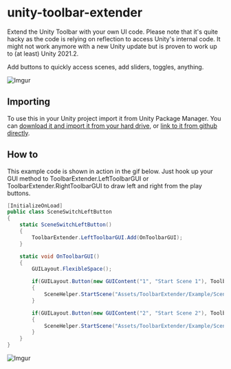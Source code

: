# unity-toolbar-extender

Extend the Unity Toolbar with your own UI code. Please note that it's quite hacky as the code is relying on reflection to access Unity's internal code. It might not work anymore with a new Unity update but is proven to work up to (at least) Unity 2021.2.

Add buttons to quickly access scenes, add sliders, toggles, anything. 

![Imgur](https://i.imgur.com/zFX3cJH.png)


## Importing

To use this in your Unity project import it from Unity Package Manager. You can [download it and import it from your hard drive](https://docs.unity3d.com/Manual/upm-ui-local.html), or [link to it from github directly](https://docs.unity3d.com/Manual/upm-ui-giturl.html).


## How to
This example code is shown in action in the gif below. Just hook up your GUI method to ToolbarExtender.LeftToolbarGUI or ToolbarExtender.RightToolbarGUI to draw left and right from the play buttons.
```c#
[InitializeOnLoad]
public class SceneSwitchLeftButton
{
	static SceneSwitchLeftButton()
	{
		ToolbarExtender.LeftToolbarGUI.Add(OnToolbarGUI);
	}

	static void OnToolbarGUI()
	{
		GUILayout.FlexibleSpace();

		if(GUILayout.Button(new GUIContent("1", "Start Scene 1"), ToolbarStyles.commandButtonStyle))
		{
			SceneHelper.StartScene("Assets/ToolbarExtender/Example/Scenes/Scene1.unity");
		}

		if(GUILayout.Button(new GUIContent("2", "Start Scene 2"), ToolbarStyles.commandButtonStyle))
		{
			SceneHelper.StartScene("Assets/ToolbarExtender/Example/Scenes/Scene2.unity");
		}
	}
}
```


![Imgur](https://i.imgur.com/DDNfbHW.gif)
